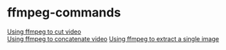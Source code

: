 # ffmpeg-commands

[Using ffmpeg to cut video](https://superuser.com/questions/138331/using-ffmpeg-to-cut-up-video)  
[Using ffmpeg to concatenate video](https://trac.ffmpeg.org/wiki/Concatenate)
[Using ffmpeg to extract a single image](https://stackoverflow.com/questions/27568254/how-to-extract-1-screenshot-for-a-video-with-ffmpeg-at-a-given-time)
